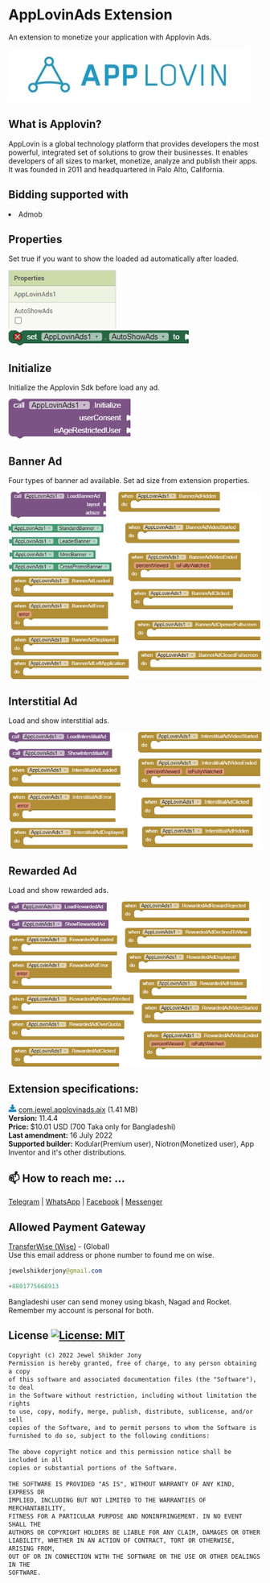 # AppLovinAds Extension
An extension to monetize your application with Applovin Ads.

<img src="https://github.com/jewelshkjony/AppLovinAds/raw/main/images/applovin-cover.jpg"/>

## What is Applovin?
AppLovin is a global technology platform that provides developers the most powerful, integrated set of solutions to grow their businesses. It enables developers of all sizes to market, monetize, analyze and publish their apps. It was founded in 2011 and headquartered in Palo Alto, California.

## Bidding supported with
<li> Admob

## Properties
Set true if you want to show the loaded ad automatically after loaded.

<img src="https://github.com/jewelshkjony/AppLovinAds/raw/main/images/property-1.png"/>
<img src="https://github.com/jewelshkjony/AppLovinAds/raw/main/images/property-2.png"/>

## Initialize
Initialize the Applovin Sdk before load any ad.

<img src="https://github.com/jewelshkjony/AppLovinAds/raw/main/images/initialize.png"/>

## Banner Ad
Four types of banner ad available. Set ad size from extension properties.

<img src="https://github.com/jewelshkjony/AppLovinAds/raw/main/images/banner.png"/>

## Interstitial Ad
Load and show interstitial ads.

<img src="https://github.com/jewelshkjony/AppLovinAds/raw/main/images/interstitial.png"/>

## Rewarded Ad
Load and show rewarded ads.

<img src="https://github.com/jewelshkjony/AppLovinAds/raw/main/images/reward.png"/>

## Extension specifications:
<img src="https://github.com/jewelshkjony/AppLovinAds/raw/main/images/download-icon.png"/> <a href="https://t.me/jewelshkjony">com.jewel.applovinads.aix</a> (1.41 MB) \
<b>Version:</b> 11.4.4\
<b>Price:</b> $10.01 USD (700 Taka only for Bangladeshi)\
<b>Last amendment:</b> 16 July 2022\
<b>Supported builder:</b> Kodular(Premium user), Niotron(Monetized user),  App Inventor and it's other distributions.

## 📫 How to reach me: ...

<a href="https://t.me/jewelshkjony">Telegram</a> | <a href="https://wa.me/8801775668913">WhatsApp</a> | <a href="https://fb.com/jewelshkjony">Facebook</a> | <a href="https://m.me/jewelshkjony">Messenger</a>

## Allowed Payment Gateway
<a href="https://wise.com/invite/ua/dulald4">TransferWise (Wise)</a> - (Global) \
Use this email address or phone number to found me on wise.
````java
jewelshikderjony@gmail.com
````
````java
+8801775668913
````
Bangladeshi user can send money using bkash, Nagad and Rocket. Remember my account is personal for both.

## License [![License: MIT](https://img.shields.io/badge/License-MIT-yellow.svg)](https://opensource.org/licenses/MIT)
    Copyright (c) 2022 Jewel Shikder Jony
    Permission is hereby granted, free of charge, to any person obtaining a copy
    of this software and associated documentation files (the "Software"), to deal
    in the Software without restriction, including without limitation the rights
    to use, copy, modify, merge, publish, distribute, sublicense, and/or sell
    copies of the Software, and to permit persons to whom the Software is
    furnished to do so, subject to the following conditions:
    
    The above copyright notice and this permission notice shall be included in all
    copies or substantial portions of the Software.
    
    THE SOFTWARE IS PROVIDED "AS IS", WITHOUT WARRANTY OF ANY KIND, EXPRESS OR
    IMPLIED, INCLUDING BUT NOT LIMITED TO THE WARRANTIES OF MERCHANTABILITY,
    FITNESS FOR A PARTICULAR PURPOSE AND NONINFRINGEMENT. IN NO EVENT SHALL THE
    AUTHORS OR COPYRIGHT HOLDERS BE LIABLE FOR ANY CLAIM, DAMAGES OR OTHER
    LIABILITY, WHETHER IN AN ACTION OF CONTRACT, TORT OR OTHERWISE, ARISING FROM,
    OUT OF OR IN CONNECTION WITH THE SOFTWARE OR THE USE OR OTHER DEALINGS IN THE
    SOFTWARE.
